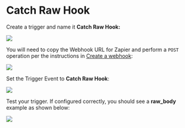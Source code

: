 # Catch Raw Hook

Create a trigger and name it **Catch Raw Hook:**

![](https://github.com/snyk/user-docs/tree/695c746d1b207ffdf923b84e4590d31b29e2cc73/docs/partner-workshops/.gitbook/assets/zappier-catch-raw-hook.png)

You will need to copy the Webhook URL for Zapier and perform a `POST` operation per the instructions in [Create a webhook](https://github.com/snyk/user-docs/tree/19b85169c61b948c00e9ef988db629298ce60983/integration-guide/integration-guide/ide-plugin/snyk-webhooks/README.md#configure-webhooks):

![](https://github.com/snyk/user-docs/tree/695c746d1b207ffdf923b84e4590d31b29e2cc73/docs/partner-workshops/.gitbook/assets/zappier-catch-raw-hook-setup.png)

Set the Trigger Event to **Catch Raw Hook**:

![](https://github.com/snyk/user-docs/tree/695c746d1b207ffdf923b84e4590d31b29e2cc73/docs/partner-workshops/.gitbook/assets/zappier-catch-raw-hook-trigger.png)

Test your trigger. If configured correctly, you should see a **raw\_body** example as shown below:

![](https://github.com/snyk/user-docs/tree/695c746d1b207ffdf923b84e4590d31b29e2cc73/docs/partner-workshops/.gitbook/assets/zappier-catch-raw-hook-test.png)


